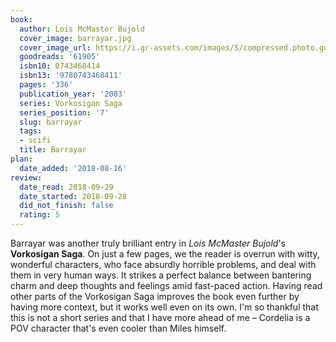 ```yaml
---
book:
  author: Lois McMaster Bujold
  cover_image: barrayar.jpg
  cover_image_url: https://i.gr-assets.com/images/S/compressed.photo.goodreads.com/books/1397151220l/61905._SY160_.jpg
  goodreads: '61905'
  isbn10: 0743468414
  isbn13: '9780743468411'
  pages: '336'
  publication_year: '2003'
  series: Vorkosigan Saga
  series_position: '7'
  slug: barrayar
  tags:
  - scifi
  title: Barrayar
plan:
  date_added: '2018-08-16'
review:
  date_read: 2018-09-29
  date_started: 2018-09-28
  did_not_finish: false
  rating: 5
---
```


Barrayar was another truly brilliant entry in *Lois McMaster Bujold*'s **Vorkosigan Saga**. On just a few pages, we the reader is overrun with witty, wonderful characters, who face absurdly horrible problems, and deal with them in very human ways. It strikes a perfect balance between bantering charm and deep thoughts and feelings amid fast-paced action. Having read other parts of the Vorkosigan Saga improves the book even further by having more context, but it works well even on its own. I'm so thankful that this is not a short series and that I have more ahead of me – Cordelia is a POV character that's even cooler than Miles himself.
